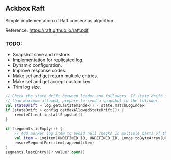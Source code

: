 ## Ackbox Raft

Simple implementation of Raft consensus algorithm.

Reference: https://raft.github.io/raft.pdf

### TODO:

- Snapshot save and restore.
- Implementation for replicated log.
- Dynamic configuration.
- Improve response codes.
- Make set and get return multiple entries.
- Make set and get accept custom key.
- Trim log size.

```kotlin
// Check the state drift between leader and followers. If state drift is greater
// than maximum allowed, prepare to send a snapshot to the follower.
val stateDrift = log.getLastItemIndex() - state.matchLogIndex
if (stateDrift > config.getMaxAllowedStateDrift()) {
    remoteClient.installSnapshot()
}
```

```kotlin
if (segments.isEmpty()) {
    // Add marker log item to avoid null checks in multiple parts of the code.
    val item = LogItem(UNDEFINED_ID, UNDEFINED_ID, Longs.toByteArray(UNDEFINED_ID))
    ensureSegmentFor(item).append(item)
}
segments.lastEntry()?.value?.open()
```
